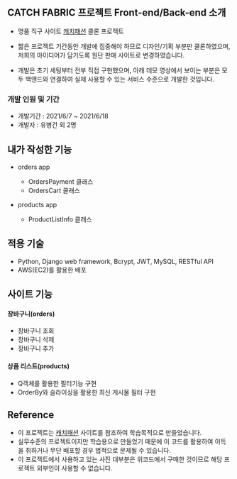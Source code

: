 ## CATCH FABRIC 프로젝트 Front-end/Back-end 소개

- 명품 직구 사이트 [캐치패션](https://www.catchfashion.com/) 클론 프로젝트

- 짧은 프로젝트 기간동안 개발에 집중해야 하므로 디자인/기획 부분만 클론하였으며, 저희의 아이디어가 담기도록 원단 판매 사이트로 변경하였습니다.

- 개발은 초기 세팅부터 전부 직접 구현했으며, 아래 데모 영상에서 보이는 부분은 모두 백앤드와 연결하여 실제 사용할 수 있는 서비스 수준으로 개발한 것입니다.

### 개발 인원 및 기간
- 개발기간 : 2021/6/7 ~ 2021/6/18
- 개발자 : 유병건 외 2명

## 내가 작성한 기능
- orders app
  - OrdersPayment 클래스
  - OrdersCart 클래스

- products app
  - ProductListInfo 클래스 

## 적용 기술
 - Python, Django web framework, Bcrypt, JWT, MySQL, RESTful API
 - AWS(EC2)를 활용한 배포

## 사이트 기능
#### 장바구니(orders)
 - 장바구니 조회
 - 장바구니 삭제
 - 장바구니 추가
 
#### 상품 리스트(products)
 - Q객체를 활용한 필터기능 구현
 - OrderBy와 슬라이싱을 활용한 최신 게시물 필터 구현
 
## Reference
- 이 프로젝트는 [캐치패션](https://www.catchfashion.com/) 사이트를 참조하여 학습목적으로 만들었습니다.
- 실무수준의 프로젝트이지만 학습용으로 만들었기 때문에 이 코드를 활용하여 이득을 취하거나 무단 배포할 경우 법적으로 문제될 수 있습니다.
- 이 프로젝트에서 사용하고 있는 사진 대부분은 위코드에서 구매한 것이므로 해당 프로젝트 외부인이 사용할 수 없습니다.
